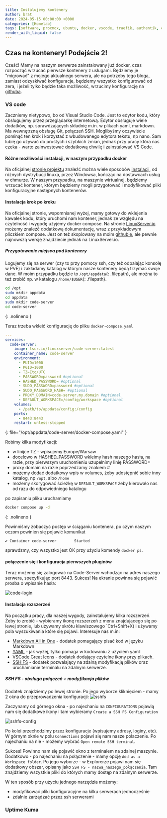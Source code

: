 ```yaml
---
title: Instalujemy kontenery
author: brat
date: 2024-05-15 00:00:00 +0000
categories: [Homelab]
tags: [software, proxmox, ubuntu, docker, vscode, traefik, authentik, crowdsec, vaultwarden, cloudflare]
render_with_liquid: false
---
```

## Czas na kontenery! Podejście 2!

Cześć!
Mamy na naszym serwerze zainstalowany już docker, czas rozpocząć wrzucać pierwsze kontenery z usługami. Będziemy je "migrować" z mojego aktualnego serwera, ale na potrzeby tego bloga, zamiast odzyskiwać konfiguracje, będziemy wszystko konfigurować od zera, i jeżeli tylko będzie taka możliwość, wrzucimy konfigurację na [githuba](https://github.com/brathaneq/docker).

### VS code
Zaczniemy nietypowo, bo od Visual Studio Code. Jest to edytor kodu, który obsługujemy przez przeglądarkę internetową. Edytor obsługuje wiele dodatków, np. sprawdzających składnię m.in.  w plikach yaml, markdown. Ma wewnętrzną obsługę Git, połączeń SSH. Moglibyśmy oczywiście pominąć ten krok i korzystać z wbudowanego edytora tekstu, np nano. Sam lubię go używać do prostych i szybkich zmian, jednak przy pracy która nas czeka - warto zainwestować dodatkową chwilę i zainstalować VS Code.

#### Różne możliwości instalacji, w naszym przypadku docker
Na oficjalnej [stronie projektu](https://coder.com/docs/code-server/latest/) znaleźć można wiele sposobów [instalacji](https://coder.com/docs/code-server/latest/install), od różnych dystrybucji linuxa, przez Windowsa, kończąc na dostawcach usług w chmurze. W naszym przypadku, na maszynie wirtualnej, będziemy wrzucać kontener, którym będziemy mogli przygotować i modyfikować pliki konfiguracyjne następnych kontenerów. 
#### Instalacja krok po kroku
Na oficjalnej stronie, wspomnianej wyżej, mamy gotowy do wklejenia kawałek kodu, który uruchomi nam kontener, jednak ze względu na czytelność i wygodę użyjemy docker compose. Na stronie [LinuxServer.io](https://docs.linuxserver.io/images/docker-code-server/) możemy znaleźć dodatkową dokumentację, wraz z przykładowym pliczkiem compose. Jest on też skopiowany na moim [githubie](https://github.com/brathaneq/docker), ale pewnie najnowszą wersję znajdziecie jednak na LinuxServer.io. 

##### Przygotowanie miejsca pod kontenery
Logujemy się na serwer (czy to przy pomocy ssh, czy też odpalając konsolę w PVE) i zakładamy katalog w którym nasze kontenery będą trzymać swoje dane. W moim przypadku będzie to `/opt/appdata`{: .filepath}, ale można to też zrobić np. w katalogu `/home/$USER`{: .filepath}.

```bash
cd /opt
sudo mkdir appdata
cd appdata
sudo mkdir code-server
cd code-server
```
{: .nolineno }

Teraz trzeba wkleić konfigurację do pliku `docker-compose.yaml`

```yaml
---
services:
  code-server:
    image: lscr.io/linuxserver/code-server:latest
    container_name: code-server
    environment:
      - PUID=1000
      - PGID=1000
      - TZ=Etc/UTC
      - PASSWORD=password #optional
      - HASHED_PASSWORD= #optional
      - SUDO_PASSWORD=password #optional
      - SUDO_PASSWORD_HASH= #optional
      - PROXY_DOMAIN=code-server.my.domain #optional
      - DEFAULT_WORKSPACE=/config/workspace #optional
    volumes:
      - /path/to/appdata/config:/config
    ports:
      - 8443:8443
    restart: unless-stopped
```
{: file="/opt/appdata/code-server/docker-compose.yaml" }

Robimy kilka modyfikacji:
* w linijce TZ - wpisujemy Europe/Warsaw
* docelowo w HASHED_PASSWORD wkleimy hash naszego hasła, na razie, przy pierwszym uruchomieniu uzupełnimy linię PASSWORD=
* proxy domain na razie poprzedzamy znakiem #
* możemy dodać dodatkowy wpis w volumes, żeby udostępnić sobie inny katalog, np `/opt`, albo `/home`
* możemy skorygować ścieżkę w `DEFAULT_WORKSPACE` żeby kierowało nas od razu do odpowiedniego katalogu

po zapisaniu pliku uruchamiamy

```bash
docker compose up -d
```
{: .nolineno }

Powinniśmy zobaczyć postęp w ściąganiu kontenera, po czym naszym oczom powinien się pojawić komunikat 
```
✔ Container code-server        Started 
```
sprawdzmy, czy wszystko jest OK przy użyciu komendy `docker ps`.

#### połączenie się i konfiguracja pierwszych pluginów
Teraz możemy się zalogować na Code-Server wchodząc na adres naszego serwera, specyfikując port 8443.
Sukces!
Na ekranie powinna się pojawić prosba o wpisanie hasła:

![code-login](/assets/img/2024-05-15/code-login.jpg)

#### Instalacja rozszerzeń
Na początku pracy, dla naszej wygody, zainstalujemy kilka rozszerzeń. Żeby to zrobić - wybieramy ikonę rozszerzeń z menu znajdującego się po lewej stronie, lub używamy skrótu klawiszowego `Ctrl+Shift+X) i używamy pola wyszukiwania które się pojawi.
Interesuje nas m.in:
* [Markdown All in One](https://open-vsx.org/extension/yzhang/markdown-all-in-one) - dodatek pomagający pisać kod w języku Markdown
* [YAML](https://open-vsx.org/extension/redhat/vscode-yaml) - jak wyżej, tylko pomaga w kodowaniu z użyciem yaml
*  [VSCode Great Icons](https://open-vsx.org/extension/emmanuelbeziat/vscode-great-icons) - dodatek dodający czytelne ikony przy plikach. 
*  [SSH FS](https://open-vsx.org/extension/Kelvin/vscode-sshfs) - dodatek pozwalający na zdalną modyfikację plików oraz uruchamianie terminalu na zdalnym serwerze.
  
##### SSH FS - obsługa połączeń + modyfikacja plików
Dodatek znajdziemy po lewej stronie. Po jego wyborze kliknięciem - mamy 2 okna do przeprowadzenia konfiguracji:
![sshfs](/assets/img/2024-05-15/sshfs.jpg)

Zaczynamy od górnego okna - po najechaniu na `CONFIGURATIONS` pojawią nam się dodatkowe ikony i tam wybieramy `Create a SSH FS Configuration`

![sshfs-config](/assets/img/2024-05-15/sshfs-config.jpg)

Po kolei przechodzimy przez konfiguracje (wpisujemy adresy, loginy, etc). W górnym oknie w polu `Connections` pojawi się nam nasze połaczenie.
Po najechaniu na nie - możemy wybrać `Open remote SSH terminal`.

Sukces!
Powinno nam się pojawić okno z terminalem na zdalnej maszynie.
Dodatkowo - po najechaniu na połączenie - mamy opcję `Add as a Workspace folder`. Po jego wyborze - w Explorerze pojawi nam się dodatkowy obszar, opisany jako `SSH FS - nazwa_naszego_połączenia`. Tam znajdziemy wszystkie pliki do których mamy dostęp na zdalnym serwerze.

W ten sposób przy użyciu jednego narzędzia możemy:
- modyfikować pliki konfiguracyjne na kilku serwerach jednocześnie
- zdalnie zarządzać przez ssh serwerami

### Uptime Kuma



